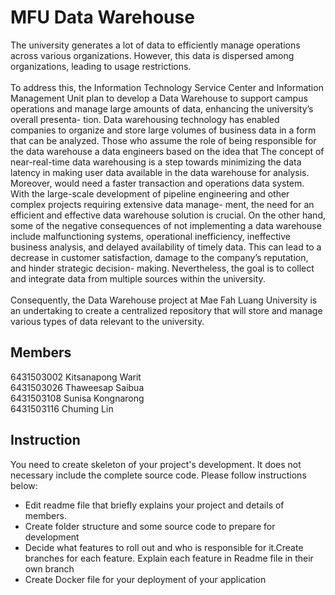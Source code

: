 # MFU Data Warehouse

The university generates a lot of data to efficiently manage operations across various organizations. However, this data is dispersed among organizations, leading to usage restrictions. \
  \
  To address this, the Information Technology Service Center and Information Management Unit plan to develop a Data Warehouse to support campus operations and manage large amounts of data, enhancing the university’s overall presenta- tion. Data warehousing technology has enabled companies to organize and store large volumes of business data in a form that can be analyzed. Those who assume the role of being responsible for the data warehouse a data engineers based on the idea that The concept of near-real-time data warehousing is a step towards minimizing the data latency in making user data available in the data warehouse for analysis. Moreover, would need a faster transaction and operations data system. With the large-scale development of pipeline engineering and other complex projects requiring extensive data manage- ment, the need for an efficient and effective data warehouse solution is crucial. On the other hand, some of the negative consequences of not implementing a data warehouse include malfunctioning systems, operational inefficiency, ineffective business analysis, and delayed availability of timely data. This can lead to a decrease in customer satisfaction, damage to the company’s reputation, and hinder strategic decision- making. Nevertheless, the goal is to collect and integrate data from multiple sources within the university. \
  \
  Consequently, the Data Warehouse project at Mae Fah Luang University is an undertaking to create a centralized repository that will store and manage various types of data relevant to the university.
## Members

6431503002 Kitsanapong Warit\
6431503026 Thaweesap Saibua\
6431503108 Sunisa Kongnarong\
6431503116 Chuming Lin

## Instruction
You need to create skeleton of your project's development. It does not necessary include the complete source code. Please follow instructions below:
- Edit readme file that briefly explains your project and details of members.​ 
- Create folder structure and some source code to prepare for development
- Decide what features to roll out and who is responsible for it.​ Create branches for each feature. Explain each feature in Readme file in their own branch​ 
- Create Docker file for your deployment of your application 
